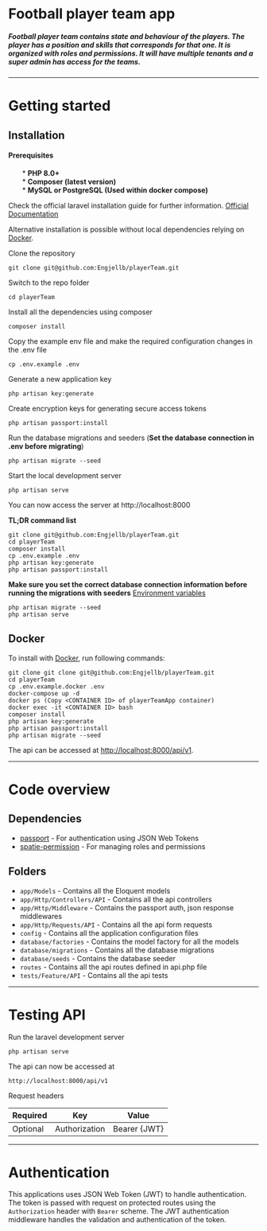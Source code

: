 # Football player team app

##### Football player team contains state and behaviour of the players. The player has a position and skills that corresponds for that one. It is organized with roles and permissions. It will have multiple tenants and a super admin has access for the teams.

----------

# Getting started

## Installation

#### Prerequisites

&emsp;&emsp;* **PHP 8.0+**<br/>
&emsp;&emsp;* **Composer (latest version)**<br/>
&emsp;&emsp;* **MySQL or PostgreSQL (Used within docker compose)**



Check the official laravel installation guide for further information. [Official Documentation](https://laravel.com/docs/9.x/installation)

Alternative installation is possible without local dependencies relying on [Docker](https://www.docker.com).

Clone the repository

    git clone git@github.com:Engjellb/playerTeam.git

Switch to the repo folder

    cd playerTeam

Install all the dependencies using composer

    composer install

Copy the example env file and make the required configuration changes in the .env file

    cp .env.example .env

Generate a new application key

    php artisan key:generate

Create encryption keys for generating secure access tokens

    php artisan passport:install

Run the database migrations and seeders (**Set the database connection in .env before migrating**)

    php artisan migrate --seed

Start the local development server

    php artisan serve

You can now access the server at http://localhost:8000

**TL;DR command list**

    git clone git@github.com:Engjellb/playerTeam.git
    cd playerTeam
    composer install
    cp .env.example .env
    php artisan key:generate
    php artisan passport:install 

**Make sure you set the correct database connection information before running the migrations with seeders** [Environment variables](#environment-variables)

    php artisan migrate --seed
    php artisan serve


## Docker

To install with [Docker](https://www.docker.com), run following commands:

```
git clone git clone git@github.com:Engjellb/playerTeam.git
cd playerTeam
cp .env.example.docker .env
docker-compose up -d
docker ps (Copy <CONTAINER ID> of playerTeamApp container)
docker exec -it <CONTAINER ID> bash
composer install
php artisan key:generate
php artisan passport:install
php artisan migrate --seed
```

The api can be accessed at [http://localhost:8000/api/v1](http://localhost:8000/api/v1).

----------

# Code overview

## Dependencies

- [passport](https://laravel.com/docs/9.x/passport) - For authentication using JSON Web Tokens
- [spatie-permission](https://spatie.be/docs/laravel-permission/v5/introduction) - For managing roles and permissions

## Folders

- `app/Models` - Contains all the Eloquent models
- `app/Http/Controllers/API` - Contains all the api controllers
- `app/Http/Middleware` - Contains the passport auth, json response middlewares
- `app/Http/Requests/API` - Contains all the api form requests
- `config` - Contains all the application configuration files
- `database/factories` - Contains the model factory for all the models
- `database/migrations` - Contains all the database migrations
- `database/seeds` - Contains the database seeder
- `routes` - Contains all the api routes defined in api.php file
- `tests/Feature/API` - Contains all the api tests
----------

# Testing API

Run the laravel development server

    php artisan serve

The api can now be accessed at

    http://localhost:8000/api/v1

Request headers

| **Required** 	| **Key**              	| **Value**            	|
|----------	|------------------	|------------------	|
| Optional 	| Authorization    	| Bearer {JWT}      	|

----------

# Authentication

This applications uses JSON Web Token (JWT) to handle authentication. The token is passed with request on protected routes using the `Authorization` header with `Bearer` scheme. The JWT authentication middleware handles the validation and authentication of the token.
